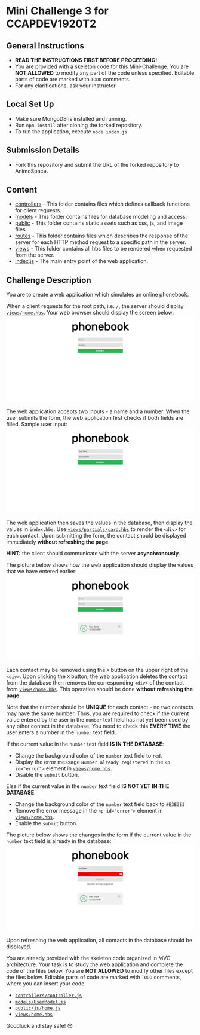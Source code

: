 # Mini Challenge 3 for CCAPDEV1920T2

## General Instructions
- **READ THE INSTRUCTIONS FIRST BEFORE PROCEEDING!**
- You are provided with a skeleton code for this Mini-Challenge. You are **NOT ALLOWED** to modify any part of the code unless specified. Editable parts of code are marked with `TODO` comments.
- For any clarifications, ask your instructor.

## Local Set Up
- Make sure MongoDB is installed and running.
- Run `npm install` after cloning the forked repository.
- To run the application, execute `node index.js`

## Submission Details
- Fork this repository and submit the URL of the forked repository to AnimoSpace.

## Content
- [controllers](controllers) - This folder contains files which defines callback functions for client requests.
- [models](models) - This folder contains files for database modeling and access.
- [public](public) - This folder contains static assets such as css, js, and image files.
- [routes](routes) - This folder contains files which describes the response of the server for each HTTP method request to a specific path in the server.
- [views](views) - This folder contains all hbs files to be rendered when requested from the server.
- [index.js](index.js) - The main entry point of the web application.

## Challenge Description
You are to create a web application which simulates an online phonebook.

When a client requests for the root path, i.e. `/`, the server should display [`views/home.hbs`](views/home.hbs). Your web browser should display the screen below:
![alt text](home.png "Index Page")

The web application accepts two inputs - a name and a number. When the user submits the form, the web application first checks if both fields are filled. Sample user input:
![alt text](filled-form.png "Filled Form")

The web application then saves the values in the database, then display the values in `index.hbs`. Use [`views/partials/card.hbs`](views/partials/card.hbs) to render the `<div>` for each contact. Upon submitting the form, the contact should be displayed immediately **without refreshing the page**.

**HINT:** the client should communicate with the server **asynchronously**.

The picture below shows how the web application should display the values that we have entered earlier:
![alt text](displayed-contact.png "Displayed Contact")

Each contact may be removed using the `X` button on the upper right of the `<div>`. Upon clicking the `X` button, the web application deletes the contact from the database then removes the corresponding `<div>` of the contact from [`views/home.hbs`](views/home.hbs). This operation should be done **without refreshing the page**.

Note that the number should be **UNIQUE** for each contact - no two contacts may have the same number. Thus, you are required to check if the current value entered by the user in the `number` text field has not yet been used by any other contact in the database. You need to check this **EVERY TIME** the user enters a number in the `number` text field.

If the current value in the `number` text field **IS IN THE DATABASE**:
- Change the background color of the `number` text field to `red`.
- Display the error message `Number already registered` in the `<p id="error">` element in [`views/home.hbs`](views/home.hbs).
- Disable the `submit` button.

Else if the current value in the `number` text field **IS NOT YET IN THE DATABASE**:
- Change the background color of the `number` text field back to `#E3E3E3`
- Remove the error message in the `<p id="error">` element in [`views/home.hbs`](views/home.hbs).
- Enable the `submit` button.

The picture below shows the changes in the form if the current value in the `number` text field is already in the database:
![alt text](error.png "Error")

Upon refreshing the web application, all contacts in the database should be displayed.

You are already provided with the skeleton code organized in MVC architecture. Your task is to study the web application and complete the code of the files below. You are **NOT ALLOWED** to modify other files except the files below. Editable parts of code are marked with `TODO` comments, where you can insert your code.
- [`controllers/controller.js`](controllers/controller.js)
- [`models/UserModel.js`](models/UserModel.js)
- [`public/js/home.js`](public/js/home.js)
- [`views/home.hbs`](views/home.hbs)

Goodluck and stay safe! :sunglasses:
